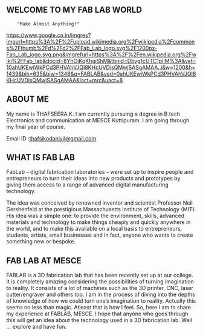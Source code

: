 ##  WELCOME TO MY FAB LAB WORLD 
        "Make Almost Anything!"
https://www.google.co.in/imgres?imgurl=https%3A%2F%2Fupload.wikimedia.org%2Fwikipedia%2Fcommons%2Fthumb%2Fd%2Fd2%2FFab_Lab_logo.svg%2F1200px-Fab_Lab_logo.svg.png&imgrefurl=https%3A%2F%2Fen.wikipedia.org%2Fwiki%2FFab_lab&docid=8YhOjKqKhgiShM&tbnid=Dbyg1cUTC1piIM%3A&vet=10ahUKEwiWkPCd3PHVAhVJQI8KHcUVDisQMwjSASgAMAA..i&w=1200&h=1439&bih=635&biw=1348&q=FABLAB&ved=0ahUKEwiWkPCd3PHVAhVJQI8KHcUVDisQMwjSASgAMAA&iact=mrc&uact=8
## ABOUT ME 

My name is THAFSEERA.K. I am currently pursuing a degree in B.tech Electronics and communication at MESCE Kuttipuram. I am going through my final year of course.

Email ID :thafsikodaniyil@gmail.com


## WHAT IS FAB LAB
FabLab – digital fabrication laboratories – were set up to inspire people and entrepreneurs to turn their ideas into new products and prototypes by giving them access to a range of advanced digital manufacturing technology.

The idea was conceived by renowned inventor and scientist Professor Neil Gershenfeld at the prestigious Massachusetts Institute of Technology (MIT). His idea was a simple one: to provide the environment, skills, advanced materials and technology to make things cheaply and quickly anywhere in the world, and to make this available on a local basis to entrepreneurs, students, artists, small businesses and in fact, anyone who wants to create something new or bespoke.
## FAB LAB AT MESCE 

FABLAB is a 3D fabrication lab that has been recently set up at our college. It is completely amazing considering the possibilities of turning imagination to reality. It consists of a lot of machines such as the 3D printer, CNC, laser cutter/engraver and others too. I am in the process of diving into the depths of knowledge of how we could turn one’s imagination to reality. Actually this seems no less than magic. Atleast that is how I feel. So, here I am to share my experience at FABLAB, MESCE. I hope that anyone who goes through this will get an idea about the technology used in a 3D fabrication lab. Well … explore and have fun.
